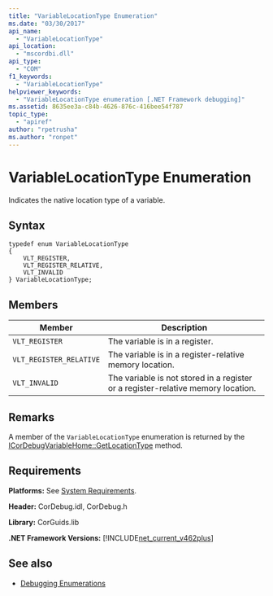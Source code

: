 ```yaml
---
title: "VariableLocationType Enumeration"
ms.date: "03/30/2017"
api_name: 
  - "VariableLocationType"
api_location: 
  - "mscordbi.dll"
api_type: 
  - "COM"
f1_keywords: 
  - "VariableLocationType"
helpviewer_keywords: 
  - "VariableLocationType enumeration [.NET Framework debugging]"
ms.assetid: 8635ee3a-c84b-4626-876c-416bee54f787
topic_type: 
  - "apiref"
author: "rpetrusha"
ms.author: "ronpet"
---
```

# VariableLocationType Enumeration
Indicates the native location type of a variable.  
  
## Syntax  
  
```  
typedef enum VariableLocationType  
{  
    VLT_REGISTER,               
    VLT_REGISTER_RELATIVE,      
    VLT_INVALID  
} VariableLocationType;  
```  
  
## Members  
  
|Member|Description|  
|------------|-----------------|  
|`VLT_REGISTER`|The variable is in a register.|  
|`VLT_REGISTER_RELATIVE`|The variable is in a register-relative memory location.|  
|`VLT_INVALID`|The variable is not stored in a register or a register-relative memory location.|  
  
## Remarks  
 A member of the `VariableLocationType` enumeration is returned by the [ICorDebugVariableHome::GetLocationType](../../../../docs/framework/unmanaged-api/debugging/icordebugvariablehome-getlocationtype-method.md) method.  
  
## Requirements  
 **Platforms:** See [System Requirements](../../../../docs/framework/get-started/system-requirements.md).  
  
 **Header:** CorDebug.idl, CorDebug.h  
  
 **Library:** CorGuids.lib  
  
 **.NET Framework Versions:** [!INCLUDE[net_current_v462plus](../../../../includes/net-current-v462plus-md.md)]  
  
## See also
- [Debugging Enumerations](../../../../docs/framework/unmanaged-api/debugging/debugging-enumerations.md)
